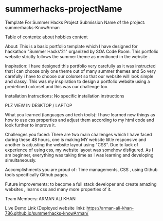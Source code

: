 # summerhacks-projectName
Template For Summer Hacks Project Submission
Name of the project:
summerhacks-KnowArman

Table of contents:
about hobbies content

About:
This is a basic portfolio template which I have designed for hackathon "Summer Hacks'21" organized by SOA Code Room. This portfolio website strictly follows the summer theme as mentioned in the website .

Inspiration:
I have designed this portfolio very carefully as it was instructed that i can choose only one theme out of many summer themes and So very carefully i have to choose our colorset so that our website will look simple and classy. This was my inspiration to design a portfolio website using a predefined colorset and this was our challenge too.

Installation Instructions:
No specific installation instructions

PLZ VIEW IN DESKTOP / LAPTOP

What you learned (languages and tech tools):
I have learned new things as how to use css properties and adjust them according to my html code and look further to improve it.

Challenges you faced:
There are two main challenges which I have faced during these 48 hours, one is making MY website little responsive and another is adjusting the website layout using "CSS". Due to lack of experience of using css, my website layout was somehow disfigured. As I am beginner, everything was taking time as I was learning and developing simultaneously. 

Accomplishments you are proud of: 
Time managements, CSS , using Github tools specifically Github pages.

Future improvements:
 to become a full stack developer and create amazing websites , learns css and many more properties of it.

Team Members:
ARMAN ALI KHAN

Live Demo Link (Deployed website link):
https://arman-ali-khan-786.github.io/summerhacks-knowArman/
